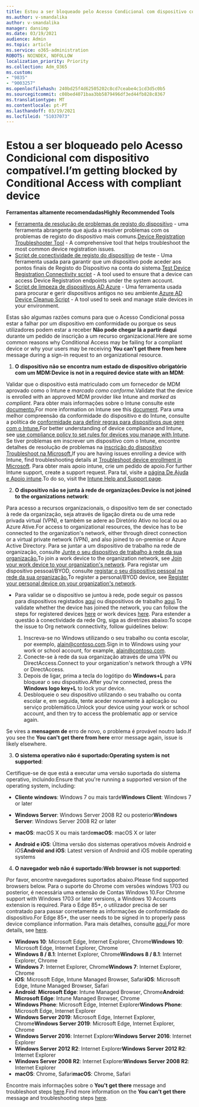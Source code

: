 ```yaml
---
title: Estou a ser bloqueado pelo Acesso Condicional com dispositivo compatível.
ms.author: v-smandalika
author: v-smandalika
manager: dansimp
ms.date: 03/19/2021
audience: Admin
ms.topic: article
ms.service: o365-administration
ROBOTS: NOINDEX, NOFOLLOW
localization_priority: Priority
ms.collection: Adm_O365
ms.custom:
- "9835"
- "9003257"
ms.openlocfilehash: 240bd25f4d62505202c8cd7ceabe4c1cd3d5c0b5
ms.sourcegitcommit: c08bed4071baa3bb5879496df3ed44fb828c8367
ms.translationtype: MT
ms.contentlocale: pt-PT
ms.lasthandoff: 03/19/2021
ms.locfileid: "51037073"
---
```

# <a name="im-getting-blocked-by-conditional-access-with-compliant-device"></a><span data-ttu-id="8bc91-102">Estou a ser bloqueado pelo Acesso Condicional com dispositivo compatível.</span><span class="sxs-lookup"><span data-stu-id="8bc91-102">I’m getting blocked by Conditional Access with compliant device</span></span>

<span data-ttu-id="8bc91-103">**Ferramentas altamente recomendadas**</span><span class="sxs-lookup"><span data-stu-id="8bc91-103">**Highly Recommended Tools**</span></span>

- <span data-ttu-id="8bc91-104">[Ferramenta de resolução de problemas de registo do dispositivo](https://docs.microsoft.com/samples/azure-samples/dsregtool/dsregtool/) - uma ferramenta abrangente que ajuda a resolver problemas com os problemas de registo do dispositivo mais comuns.</span><span class="sxs-lookup"><span data-stu-id="8bc91-104">[Device Registration Troubleshooter Tool](https://docs.microsoft.com/samples/azure-samples/dsregtool/dsregtool/) - A comprehensive tool that helps troubleshoot the most common device registration issues.</span></span>
- <span data-ttu-id="8bc91-105">[Script de conectividade de registo do dispositivo](https://docs.microsoft.com/samples/azure-samples/testdeviceregconnectivity/testdeviceregconnectivity/) de teste - Uma ferramenta usada para garantir que um dispositivo pode aceder aos pontos finais de Registo do Dispositivo na conta do sistema.</span><span class="sxs-lookup"><span data-stu-id="8bc91-105">[Test Device Registration Connectivity script](https://docs.microsoft.com/samples/azure-samples/testdeviceregconnectivity/testdeviceregconnectivity/) - A tool used to ensure that a device can access Device Registration endpoints under the system account.</span></span>
- <span data-ttu-id="8bc91-106">[Script de limpeza de dispositivos AD Azure](https://github.com/mzmaili/AzureADDeviceCleanup) - Uma ferramenta usada para procurar e gerir dispositivos antigos no seu ambiente.</span><span class="sxs-lookup"><span data-stu-id="8bc91-106">[Azure AD Device Cleanup Script](https://github.com/mzmaili/AzureADDeviceCleanup) - A tool used to seek and manage stale devices in your environment.</span></span>

<span data-ttu-id="8bc91-107">Estas são algumas razões comuns para que o Acesso Condicional possa estar a falhar por um dispositivo em conformidade ou porque os seus utilizadores podem estar a receber **Não pode chegar lá a partir daqui** durante um pedido de inscrição a um recurso organizacional.</span><span class="sxs-lookup"><span data-stu-id="8bc91-107">Here are some common reasons why Conditional Access may be failing for a compliant device or why your users may be receiving **You can't get there from here** message during a sign-in request to an organizational resource.</span></span>

1. <span data-ttu-id="8bc91-108">**O dispositivo não se encontra num estado de dispositivo obrigatório com um MDM:**</span><span class="sxs-lookup"><span data-stu-id="8bc91-108">**Device is not in a required device state with an MDM**:</span></span>

<span data-ttu-id="8bc91-109">Validar que o dispositivo está matriculado com um fornecedor de MDM aprovado como o Intune e *marcado como conforme*.</span><span class="sxs-lookup"><span data-stu-id="8bc91-109">Validate that the device is enrolled with an approved MDM provider like Intune and *marked as compliant*.</span></span> <span data-ttu-id="8bc91-110">Para obter mais informações sobre o Intune consulte este [documento.](https://docs.microsoft.com/mem/intune/enrollment/device-enrollment)</span><span class="sxs-lookup"><span data-stu-id="8bc91-110">For more information on Intune see this [document](https://docs.microsoft.com/mem/intune/enrollment/device-enrollment).</span></span> <span data-ttu-id="8bc91-111">Para uma melhor compreensão da conformidade do dispositivo e do Intune, consulte a política de [conformidade para definir regras para dispositivos que gere com o Intune.](https://docs.microsoft.com/mem/intune/protect/device-compliance-get-started)</span><span class="sxs-lookup"><span data-stu-id="8bc91-111">For better understanding of device compliance and Intune, see [use compliance policy to set rules for devices you manage with Intune](https://docs.microsoft.com/mem/intune/protect/device-compliance-get-started).</span></span> <span data-ttu-id="8bc91-112">Se tiver problemas em inscrever um dispositivo com o Intune, encontre detalhes de resolução de problemas na [inscrição do dispositivo Troubleshoot na Microsoft.](https://docs.microsoft.com/troubleshoot/mem/intune/troubleshoot-device-enrollment-in-intune)</span><span class="sxs-lookup"><span data-stu-id="8bc91-112">If you are having issues enrolling a device with Intune, find troubleshooting details at [Troubleshoot device enrollment in Microsoft](https://docs.microsoft.com/troubleshoot/mem/intune/troubleshoot-device-enrollment-in-intune).</span></span> <span data-ttu-id="8bc91-113">Para obter mais apoio intune, crie um pedido de apoio.</span><span class="sxs-lookup"><span data-stu-id="8bc91-113">For further Intune support, create a support request.</span></span> <span data-ttu-id="8bc91-114">Para tal, visite a [página De Ajuda e Apoio intune](https://endpoint.microsoft.com/#blade/Microsoft_Intune_DeviceSettings/SupportMenu/helpSupport).</span><span class="sxs-lookup"><span data-stu-id="8bc91-114">To do so, visit the [Intune Help and Support page](https://endpoint.microsoft.com/#blade/Microsoft_Intune_DeviceSettings/SupportMenu/helpSupport).</span></span>

2. <span data-ttu-id="8bc91-115">**O dispositivo não se junta à rede de organizações:**</span><span class="sxs-lookup"><span data-stu-id="8bc91-115">**Device is not joined to the organizations network**:</span></span>

<span data-ttu-id="8bc91-116">Para acesso a recursos organizacionais, o dispositivo tem de ser conectado à rede da organização, seja através de ligação direta ou de uma rede privada virtual (VPN), e também se adere ao Diretório Ativo no local ou ao Azure Ative.</span><span class="sxs-lookup"><span data-stu-id="8bc91-116">For access to organizational resources, the device has to be connected to the organization's network, either through direct connection or a virtual private network (VPN), and also joined to on-premise or Azure Active Directory.</span></span> <span data-ttu-id="8bc91-117">Para se juntar a um dispositivo de trabalho na rede de organização, consulte [Junte o seu dispositivo de trabalho à rede da sua organização.](https://docs.microsoft.com/azure/active-directory/user-help/user-help-join-device-on-network)</span><span class="sxs-lookup"><span data-stu-id="8bc91-117">To join a work device to the organization network, see [Join your work device to your organization's network](https://docs.microsoft.com/azure/active-directory/user-help/user-help-join-device-on-network).</span></span> <span data-ttu-id="8bc91-118">Para registar um dispositivo pessoal/BYOD, consulte [registar o seu dispositivo pessoal na rede da sua organização.](https://docs.microsoft.com/azure/active-directory/user-help/user-help-register-device-on-network)</span><span class="sxs-lookup"><span data-stu-id="8bc91-118">To register a personal/BYOD device, see [Register your personal device on your organization's network](https://docs.microsoft.com/azure/active-directory/user-help/user-help-register-device-on-network).</span></span>

- <span data-ttu-id="8bc91-119">Para validar se o dispositivo se juntou à rede, pode seguir os passos para dispositivos registados [aqui](https://docs.microsoft.com/azure/active-directory/user-help/user-help-register-device-on-network#to-verify-that-youre-registered) ou dispositivos de trabalho [aqui](https://docs.microsoft.com/azure/active-directory/user-help/user-help-join-device-on-network#to-make-sure-youre-joined).</span><span class="sxs-lookup"><span data-stu-id="8bc91-119">To validate whether the device has joined the network, you can follow the steps for registered devices [here](https://docs.microsoft.com/azure/active-directory/user-help/user-help-register-device-on-network#to-verify-that-youre-registered) or work devices [here](https://docs.microsoft.com/azure/active-directory/user-help/user-help-join-device-on-network#to-make-sure-youre-joined).</span></span> <span data-ttu-id="8bc91-120">Para estender a questão à conectividade da rede Org, siga as diretrizes abaixo:</span><span class="sxs-lookup"><span data-stu-id="8bc91-120">To scope the issue to Org network connectivity, follow guidelines below:</span></span>

    1. <span data-ttu-id="8bc91-121">Inscreva-se no Windows utilizando o seu trabalho ou conta escolar, por exemplo, alain@contoso.com.</span><span class="sxs-lookup"><span data-stu-id="8bc91-121">Sign in to Windows using your work or school account,  for example, alain@contoso.com.</span></span>
    2. <span data-ttu-id="8bc91-122">Conecte-se à rede da sua organização através de uma VPN ou DirectAccess.</span><span class="sxs-lookup"><span data-stu-id="8bc91-122">Connect to your organization's network through a VPN or DirectAccess.</span></span>
    3. <span data-ttu-id="8bc91-123">Depois de ligar, prima a tecla do logótipo do **Windows+L** para bloquear o seu dispositivo.</span><span class="sxs-lookup"><span data-stu-id="8bc91-123">After you're connected, press the **Windows logo key+L** to lock your device.</span></span>
    4. <span data-ttu-id="8bc91-124">Desbloqueie o seu dispositivo utilizando o seu trabalho ou conta escolar e, em seguida, tente aceder novamente à aplicação ou serviço problemático.</span><span class="sxs-lookup"><span data-stu-id="8bc91-124">Unlock your device using your work or school account, and then try to access the problematic app or service again.</span></span>

<span data-ttu-id="8bc91-125">Se vires a **mensagem de** erro de novo, o problema é provável noutro lado.</span><span class="sxs-lookup"><span data-stu-id="8bc91-125">If you see the **You can't get there from here** error message again, issue is likely elsewhere.</span></span>

3. <span data-ttu-id="8bc91-126">**O sistema operativo não é suportado:**</span><span class="sxs-lookup"><span data-stu-id="8bc91-126">**Operating system is not supported**:</span></span>

<span data-ttu-id="8bc91-127">Certifique-se de que está a executar uma versão suportada do sistema operativo, incluindo:</span><span class="sxs-lookup"><span data-stu-id="8bc91-127">Ensure that you're running a supported version of the operating system, including:</span></span>

- <span data-ttu-id="8bc91-128">**Cliente windows**: Windows 7 ou mais tarde</span><span class="sxs-lookup"><span data-stu-id="8bc91-128">**Windows Client**: Windows 7 or later</span></span>

- <span data-ttu-id="8bc91-129">**Windows Server**: Windows Server 2008 R2 ou posterior</span><span class="sxs-lookup"><span data-stu-id="8bc91-129">**Windows Server**: Windows Server 2008 R2 or later</span></span>

- <span data-ttu-id="8bc91-130">**macOS**: macOS X ou mais tarde</span><span class="sxs-lookup"><span data-stu-id="8bc91-130">**macOS**: macOS X or later</span></span>

- <span data-ttu-id="8bc91-131">**Android e iOS**: Última versão dos sistemas operativos móveis Android e iOS</span><span class="sxs-lookup"><span data-stu-id="8bc91-131">**Android and iOS**: Latest version of Android and iOS mobile operating systems</span></span>

4. <span data-ttu-id="8bc91-132">**O navegador web não é suportado:**</span><span class="sxs-lookup"><span data-stu-id="8bc91-132">**Web browser is not supported**:</span></span>

<span data-ttu-id="8bc91-133">Por favor, encontre navegadores suportados abaixo.</span><span class="sxs-lookup"><span data-stu-id="8bc91-133">Please find supported browsers below.</span></span> <span data-ttu-id="8bc91-134">Para o suporte do Chrome com versões windows 1703 ou posterior, é necessária uma extensão de Contas Windows 10.</span><span class="sxs-lookup"><span data-stu-id="8bc91-134">For Chrome support with Windows 1703 or later versions, a Windows 10 Accounts extension is required.</span></span> <span data-ttu-id="8bc91-135">Para o Edge 85+, o utilizador precisa de ser contratado para passar corretamente as informações de conformidade do dispositivo.</span><span class="sxs-lookup"><span data-stu-id="8bc91-135">For Edge 85+, the user needs to be signed in to properly pass device compliance information.</span></span> <span data-ttu-id="8bc91-136">Para mais detalhes, consulte [aqui.](https://docs.microsoft.com/azure/active-directory/conditional-access/concept-conditional-access-conditions#chrome-support)</span><span class="sxs-lookup"><span data-stu-id="8bc91-136">For more details, see [here](https://docs.microsoft.com/azure/active-directory/conditional-access/concept-conditional-access-conditions#chrome-support).</span></span>

- <span data-ttu-id="8bc91-137">**Windows 10**: Microsoft Edge, Internet Explorer, Chrome</span><span class="sxs-lookup"><span data-stu-id="8bc91-137">**Windows 10**: Microsoft Edge, Internet Explorer, Chrome</span></span>
- <span data-ttu-id="8bc91-138">**Windows 8 / 8.1**: Internet Explorer, Chrome</span><span class="sxs-lookup"><span data-stu-id="8bc91-138">**Windows 8 / 8.1**: Internet Explorer, Chrome</span></span>
- <span data-ttu-id="8bc91-139">**Windows 7**: Internet Explorer, Chrome</span><span class="sxs-lookup"><span data-stu-id="8bc91-139">**Windows 7**: Internet Explorer, Chrome</span></span>
- <span data-ttu-id="8bc91-140">**iOS**: Microsoft Edge, Intune Managed Browser, Safari</span><span class="sxs-lookup"><span data-stu-id="8bc91-140">**iOS**: Microsoft Edge, Intune Managed Browser, Safari</span></span>
- <span data-ttu-id="8bc91-141">**Android**: **Microsoft Edge**: Intune Managed Browser, Chrome</span><span class="sxs-lookup"><span data-stu-id="8bc91-141">**Android**: **Microsoft Edge**: Intune Managed Browser, Chrome</span></span>
- <span data-ttu-id="8bc91-142">**Windows Phone**: Microsoft Edge, Internet Explorer</span><span class="sxs-lookup"><span data-stu-id="8bc91-142">**Windows Phone**: Microsoft Edge, Internet Explorer</span></span>
- <span data-ttu-id="8bc91-143">**Windows Server 2019**: Microsoft Edge, Internet Explorer, Chrome</span><span class="sxs-lookup"><span data-stu-id="8bc91-143">**Windows Server 2019**: Microsoft Edge, Internet Explorer, Chrome</span></span>
- <span data-ttu-id="8bc91-144">**Windows Server 2016**: Internet Explorer</span><span class="sxs-lookup"><span data-stu-id="8bc91-144">**Windows Server 2016**: Internet Explorer</span></span>
- <span data-ttu-id="8bc91-145">**Windows Server 2012 R2**: Internet Explorer</span><span class="sxs-lookup"><span data-stu-id="8bc91-145">**Windows Server 2012 R2**: Internet Explorer</span></span>
- <span data-ttu-id="8bc91-146">**Windows Server 2008 R2**: Internet Explorer</span><span class="sxs-lookup"><span data-stu-id="8bc91-146">**Windows Server 2008 R2**: Internet Explorer</span></span>
- <span data-ttu-id="8bc91-147">**macOS**: Chrome, Safari</span><span class="sxs-lookup"><span data-stu-id="8bc91-147">**macOS**: Chrome, Safari</span></span>

<span data-ttu-id="8bc91-148">Encontre mais informações sobre o **You't get there** message and troubleshoot steps [here](https://docs.microsoft.com/azure/active-directory/user-help/user-help-device-remediation).</span><span class="sxs-lookup"><span data-stu-id="8bc91-148">Find more information on the **You can't get there** message and troubleshooting steps [here](https://docs.microsoft.com/azure/active-directory/user-help/user-help-device-remediation).</span></span>
